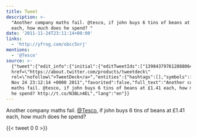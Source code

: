 ```yaml
---
title: Tweet
description: >-
  "Another company maths fail. @tesco, if john buys 6 tins of beans at £1.41
  each, how much does he spend? "
date: '2011-11-24T23:11:14+00:00'
links:
  - 'http://yfrog.com/obcc5nrj'
mentions:
  - '@Tesco'
source: >-
  {"tweet":{"edit_info":{"initial":{"editTweetIds":["139843797612888064"],"editableUntil":"2011-11-25T00:12:14.180Z","editsRemaining":"5","isEditEligible":true}},"retweeted":false,"source":"<a
  href=\"https://about.twitter.com/products/tweetdeck\"
  rel=\"nofollow\">TweetDeck</a>","entities":{"hashtags":[],"symbols":[],"user_mentions":[{"name":"Tesco","screen_name":"Tesco","indices":["28","34"],"id_str":"271986064","id":"271986064"}],"urls":[{"url":"http://t.co/N3BLn4EL","expanded_url":"http://yfrog.com/obcc5nrj","display_url":"yfrog.com/obcc5nrj","indices":["104","124"]}]},"display_text_range":["0","124"],"favorite_count":"0","id_str":"139843797612888064","truncated":false,"retweet_count":"0","id":"139843797612888064","possibly_sensitive":false,"created_at":"Thu
  Nov 24 23:12:14 +0000 2011","favorited":false,"full_text":"Another company
  maths fail. @tesco, if john buys 6 tins of beans at £1.41 each, how much does
  he spend? http://t.co/N3BLn4EL","lang":"en"}}
---
```

Another company maths fail. [@Tesco](https://twitter.com/@Tesco), if john buys 6 tins of beans at £1.41 each, how much does he spend? 
    
{{< tweet 0 0 >}}
    
